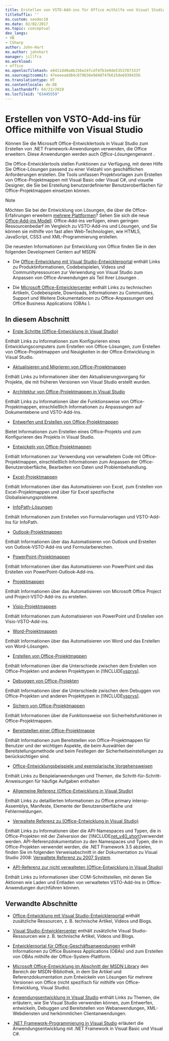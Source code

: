 ```yaml
---
title: Erstellen von VSTO-Add-ins für Office mithilfe von Visual Studio
titleSuffix: ''
ms.custom: seodec18
ms.date: 02/02/2017
ms.topic: conceptual
dev_langs:
- VB
- CSharp
author: John-Hart
ms.author: johnhart
manager: jillfra
ms.workload:
- office
ms.openlocfilehash: e0411d40a4b156e24fcdf4fb3e9de5353787333f
ms.sourcegitcommit: 47eeeeadd84c879636e9d48747b615de69384356
ms.translationtype: HT
ms.contentlocale: de-DE
ms.lasthandoff: 04/23/2019
ms.locfileid: "63445559"
---
```

# <a name="create-vsto-add-ins-for-office-by-using-visual-studio"></a>Erstellen von VSTO-Add-ins für Office mithilfe von Visual Studio
  Können Sie die Microsoft Office-Entwicklertools in Visual Studio zum Erstellen von .NET Framework-Anwendungen verwenden, die Office erweitern. Diese Anwendungen werden auch *Office-Lösungen*genannt .

 Die Office-Entwicklertools stellen Funktionen zur Verfügung, mit deren Hilfe Sie Office-Lösungen passend zu einer Vielzahl von geschäftlichen Anforderungen erstellen. Die Tools umfassen Projektvorlagen zum Erstellen von Office-Projektmappen mit Visual Basic oder Visual C#, und visuelle Designer, die Sie bei Erstellung benutzerdefinierter Benutzeroberflächen für Office-Projektmappen einsetzen können.

> [!NOTE]
> Möchten Sie bei der Entwicklung von Lösungen, die über die Office-Erfahrungen erweitern [mehrere Plattformen](https://dev.office.com/add-in-availability)? Sehen Sie sich die neue [Office-Add-ins Modell](https://dev.office.com/docs/add-ins/overview/office-add-ins). Office-Add-ins verfügen, einen geringen Ressourcenbedarf im Vergleich zu VSTO-Add-ins und Lösungen, und Sie können sie mithilfe von fast allen Web-Technologien, wie HTML5, JavaScript, CSS3 und XML-Programmierung erstellen.

 Die neuesten Informationen zur Entwicklung von Office finden Sie in den folgenden Development Centern auf MSDN:

- Die [Office-Entwicklung mit Visual Studio-Entwicklerportal](http://go.microsoft.com/fwlink/?LinkId=123844) enthält Links zu Produktinformationen, Codebeispielen, Videos und Communityressourcen zur Verwendung von Visual Studio zum Anpassen von Office-Anwendungen als Teil Ihrer Lösungen .

- Die [Microsoft Office-Entwicklercenter](http://go.microsoft.com/fwlink/?LinkId=83467) enthält Links zu technischen Artikeln, Codebeispiele, Downloads, Informationen zu Communities, Support und Weitere Dokumentationen zu Office-Anpassungen und Office Business Applications (OBAs ).

## <a name="in-this-section"></a>In diesem Abschnitt
- [Erste Schritte &#40;Office-Entwicklung in Visual Studio&#41;](../vsto/getting-started-office-development-in-visual-studio.md)

 Enthält Links zu Informationen zum Konfigurieren eines Entwicklungscomputers zum Erstellen von Office-Lösungen, zum Erstellen von Office-Projektmappen und Neuigkeiten in der Office-Entwicklung in Visual Studio.

- [Aktualisieren und Migrieren von Office-Projektmappen](../vsto/upgrading-and-migrating-office-solutions.md)

 Enthält Links zu Informationen über den Aktualisierungsvorgang für Projekte, die mit früheren Versionen von Visual Studio erstellt wurden.

- [Architektur von Office-Projektmappen in Visual Studio](../vsto/architecture-of-office-solutions-in-visual-studio.md)

 Enthält Links zu Informationen über die Funktionsweise von Office-Projektmappen, einschließlich Informationen zu Anpassungen auf Dokumentebene und VSTO-Add-Ins.

- [Entwerfen und Erstellen von Office-Projektmappen](../vsto/designing-and-creating-office-solutions.md)

 Bietet Informationen zum Erstellen eines Office-Projekts und zum Konfigurieren des Projekts in Visual Studio.

- [Entwickeln von Office-Projektmappen](../vsto/developing-office-solutions.md)

 Enthält Informationen zur Verwendung von verwaltetem Code mit Office-Projektmappen, einschließlich Informationen zum Anpassen der Office-Benutzeroberfläche, Bearbeiten von Daten und Problembehandlung.

- [Excel-Projektmappen](../vsto/excel-solutions.md)

 Enthält Informationen über das Automatisieren von Excel, zum Erstellen von Excel-Projektmappen und über für Excel spezifische Globalisierungsprobleme.

- [InfoPath-Lösungen](../vsto/infopath-solutions.md)

 Enthält Informationen zum Erstellen von Formularvorlagen und VSTO-Add-Ins für InfoPath.

- [Outlook-Projektmappen](../vsto/outlook-solutions.md)

 Enthält Informationen über das Automatisieren von Outlook und Erstellen von Outlook-VSTO-Add-ins und Formularbereichen.

- [PowerPoint-Projektmappen](../vsto/powerpoint-solutions.md)

 Enthält Informationen über das Automatisieren von PowerPoint und das Erstellen von PowerPoint-Outlook-Add-ins.

- [Projektmappen](../vsto/project-solutions.md)

 Enthält Informationen über das Automatisieren von Microsoft Office Project und Project-VSTO-Add-ins zu erstellen.

- [Visio-Projektmappen](../vsto/visio-solutions.md)

 Enthält Informationen zum Automatisieren von PowerPoint und Erstellen von Visio-VSTO-Add-ins.

- [Word-Projektmappen](../vsto/word-solutions.md)

 Enthält Informationen über das Automatisieren von Word und das Erstellen von Word-Lösungen.

- [Erstellen von Office-Projektmappen](../vsto/building-office-solutions.md)

 Enthält Informationen über die Unterschiede zwischen dem Erstellen von Office-Projekten und anderen Projekttypen in [!INCLUDE[vsprvs](../sharepoint/includes/vsprvs-md.md)].

- [Debuggen von Office-Projekten](../vsto/debugging-office-projects.md)

 Enthält Informationen über die Unterschiede zwischen dem Debuggen von Office-Projekten und anderen Projekttypen in [!INCLUDE[vsprvs](../sharepoint/includes/vsprvs-md.md)].

- [Sichern von Office-Projektmappen](../vsto/securing-office-solutions.md)

 Enthält Informationen über die Funktionsweise von Sicherheitsfunktionen in Office-Projektmappen.

- [Bereitstellen einer Office-Projektmappe](../vsto/deploying-an-office-solution.md)

 Enthält Informationen zum Bereitstellen von Office-Projektmappen für Benutzer und der wichtigen Aspekte, die beim Auswählen der Bereitstellungsmethode und beim Festlegen der Sicherheitseinstellungen zu berücksichtigen sind.

- [Office-Entwicklungsbeispiele und exemplarische Vorgehensweisen](../vsto/office-development-samples-and-walkthroughs.md)

 Enthält Links zu Beispielanwendungen und Themen, die Schritt-für-Schritt-Anweisungen für häufige Aufgaben enthalten

- [Allgemeine Referenz &#40;Office-Entwicklung in Visual Studio&#41;](../vsto/general-reference-office-development-in-visual-studio.md)

 Enthält Links zu detaillierten Informationen zu Office primary interop-Assemblys, Manifeste, Elemente der Benutzeroberfläche und Fehlermeldungen.

- [Verwaltete Referenz zu &#40;Office-Entwicklung in Visual Studio&#41;](../vsto/managed-reference-office-development-in-visual-studio.md)

 Enthält Links zu Informationen über die API-Namespaces und Typen, die in Office-Projekten mit der Zielversion der [!INCLUDE[net_v40_short](../sharepoint/includes/net-v40-short-md.md)]verwendet werden. API-Referenzdokumentation zu den Namespaces und Typen, die in Office-Projekten verwendet werden, die .NET Framework 3.5 abzielen, finden Sie im folgenden Verweisabschnitt in der Dokumentation zu Visual Studio 2008: [Verwaltete Referenz zu 2007 System](http://go.microsoft.com/fwlink/?LinkId=160658).

- [API-Referenz zur nicht verwalteten &#40;Office-Entwicklung in Visual Studio&#41;](../vsto/unmanaged-api-reference-office-development-in-visual-studio.md)

 Enthält Links zu Informationen über COM-Schnittstellen, mit denen Sie Aktionen wie Laden und Entladen von verwalteten VSTO-Add-Ins in Office-Anwendungen durchführen können.

## <a name="related-sections"></a>Verwandte Abschnitte
- [Office-Entwicklung mit Visual Studio-Entwicklerportal](http://go.microsoft.com/fwlink/?LinkId=123844) enthält zusätzliche Ressourcen, z. B. technische Artikel, Videos und Blogs.

- [Visual Studio-Entwicklercenter](http://go.microsoft.com/fwlink/?LinkID=99124) enthält zusätzliche Visual Studio-Ressourcen wie z. B. technische Artikel, Videos und Blogs.

- [Entwicklerportal für Office-Geschäftsanwendungen](http://go.microsoft.com/fwlink/?LinkId=99125) enthält Informationen zu Office Business Applications (OBAs) und zum Erstellen von OBAs mithilfe der Office-System-Plattform.

- [Microsoft Office-Entwicklung im Abschnitt der MSDN Library](http://go.microsoft.com/fwlink/?LinkId=149870) den Bereich der MSDN-Bibliothek, in dem Sie Artikel und Referenzdokumentation zum Entwickeln von Lösungen für mehrere Versionen von Office (nicht spezifisch für mithilfe von Office-Entwicklung, Visual Studio).

- [Anwendungsentwicklung in Visual Studio](https://msdn.microsoft.com/97490c1b-a247-41fb-8f2c-bc4c201eff68) enthält Links zu Themen, die erläutern, wie Sie Visual Studio verwenden können, zum Entwerfen, entwickeln, Debuggen und Bereitstellen von Webanwendungen, XML-Webdiensten und herkömmlichen Clientanwendungen.

- [.NET Framework-Programmierung in Visual Studio](/previous-versions/visualstudio/visual-studio-2010/k1s94fta(v=vs.100)) erläutert die Anwendungsentwicklung mit .NET Framework in Visual Basic und Visual C#.

